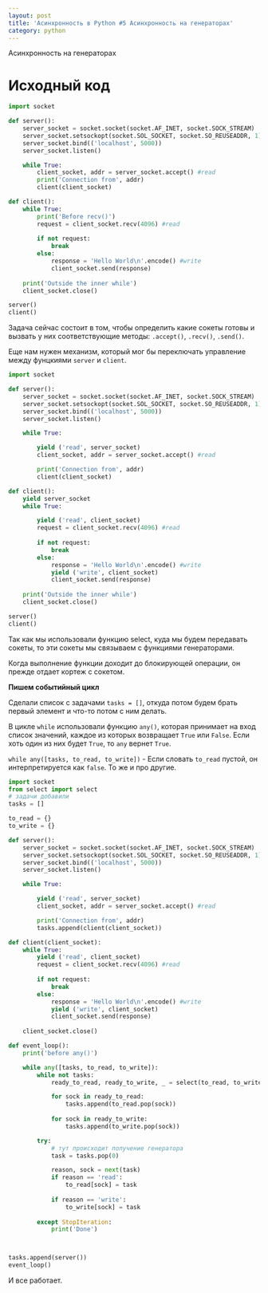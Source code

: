 ```yaml
---
layout: post
title: 'Асинхронность в Python #5 Асинхронность на генераторах'
category: python
---
```


Асинхронность на генераторах

# Исходный код

```python
import socket

def server():
    server_socket = socket.socket(socket.AF_INET, socket.SOCK_STREAM)
    server_socket.setsockopt(socket.SOL_SOCKET, socket.SO_REUSEADDR, 1)
    server_socket.bind(('localhost', 5000))
    server_socket.listen()

    while True:
        client_socket, addr = server_socket.accept() #read
        print('Connection from', addr)
        client(client_socket)

def client():
    while True:
        print('Before recv()')
        request = client_socket.recv(4096) #read
        
        if not request:
            break
        else:
            response = 'Hello World\n'.encode() #write
            client_socket.send(response)
    
    print('Outside the inner while')
    client_socket.close()

server()
client()
```

Задача сейчас состоит в том, чтобы определить какие сокеты готовы и вызвать у них соответствующие методы: ```.accept()```, ```.recv()```, ```.send()```.

Еще нам нужен механизм, который мог бы переключать управление между фунцкиями ```server``` и ```client```.

```python
import socket

def server():
    server_socket = socket.socket(socket.AF_INET, socket.SOCK_STREAM)
    server_socket.setsockopt(socket.SOL_SOCKET, socket.SO_REUSEADDR, 1)
    server_socket.bind(('localhost', 5000))
    server_socket.listen()

    while True:

        yield ('read', server_socket)
        client_socket, addr = server_socket.accept() #read

        print('Connection from', addr)
        client(client_socket)

def client():
    yield server_socket
    while True:

        yield ('read', client_socket)
        request = client_socket.recv(4096) #read
        
        if not request:
            break
        else:
            response = 'Hello World\n'.encode() #write
            yield ('write', client_socket)
            client_socket.send(response)
    
    print('Outside the inner while')
    client_socket.close()

server()
client()
```

Так как мы использовали функцию select, куда мы будем передавать сокеты, то эти сокеты мы связываем с функциями генераторами. 

Когда выполнение функции доходит до блокирующей операции, он прежде отдает кортеж с сокетом.

**Пишем событийный цикл**

Сделали список с задачами ```tasks = []```, откуда потом будем брать первый элемент и что-то потом с ним делать.

В цикле ```while``` использовали функцию ```any()```, которая принимает на вход список значений, каждое из которых возвращает ```True``` или ```False```. Если хоть один из них будет ```True```, то ```any``` вернет ```True```.

```while any([tasks, to_read, to_write])``` - Если словать ```to_read``` пустой, он интерпретируется как ```false```. То же и про другие.


```python
import socket
from select import select
# задачи добавили 
tasks = []

to_read = {}
to_write = {}

def server():
    server_socket = socket.socket(socket.AF_INET, socket.SOCK_STREAM)
    server_socket.setsockopt(socket.SOL_SOCKET, socket.SO_REUSEADDR, 1)
    server_socket.bind(('localhost', 5000))
    server_socket.listen()

    while True:

        yield ('read', server_socket)
        client_socket, addr = server_socket.accept() #read

        print('Connection from', addr)
        tasks.append(client(client_socket))

def client(client_socket):
    while True:
        yield ('read', client_socket)
        request = client_socket.recv(4096) #read
        
        if not request:
            break
        else:
            response = 'Hello World\n'.encode() #write
            yield ('write', client_socket)
            client_socket.send(response)
    
    client_socket.close()

def event_loop():
    print('before any()')

    while any([tasks, to_read, to_write]):
        while not tasks:
            ready_to_read, ready_to_write, _ = select(to_read, to_write, [])

            for sock in ready_to_read:
                tasks.append(to_read.pop(sock))
            
            for sock in ready_to_write:
                tasks.append(to_write.pop(sock))

        try:
        	# тут происходит получение генератора 
            task = tasks.pop(0)

            reason, sock = next(task)
            if reason == 'read':
                to_read[sock] = task
            
            if reason == 'write':
                to_write[sock] = task
        
        except StopIteration:
            print('Done')



tasks.append(server())
event_loop()
```

И все работает.











